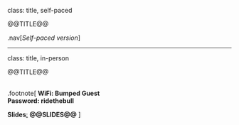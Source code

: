 class: title, self-paced

@@TITLE@@

.nav[*Self-paced version*]

---

class: title, in-person

@@TITLE@@<br/></br>

.footnote[
**WiFi: Bumped Guest**<br/>
**Password: ridethebull**</br>

**Slides**[:](https://www.youtube.com/watch?v=h16zyxiwDLY)
**@@SLIDES@@**
]

